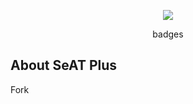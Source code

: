 <p align="center"><img src="https://laravel.com/assets/img/components/logo-laravel.svg"></p>

<p align="center">
badges
</p>

## About SeAT Plus

Fork
